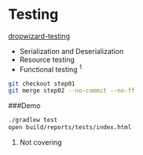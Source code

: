 # Testing

[dropwizard-testing](https://dropwizard.github.io/dropwizard/manual/testing.html)

* Serialization and Deserialization
* Resource testing
* Functional testing <sup>1</sup>

```bash
git checkout step01
git merge step02 --no-commit --no-ff
```

###Demo

```bash
./gradlew test
open build/reports/tests/index.html
```

1. Not covering

